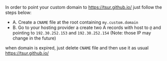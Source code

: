 In order to point your custom domain to https://tsur.github.io/ just follow the steps below:

* A. Create a `CNAME` file at the root containing `my.custom.domain`
* B. Go to your hosting provider a create two A records with host to `@` and pointing to `192.30.252.153` and `192.30.252.154` (Note: those IP may change in the future)

when domain is expired, just delete `CNAME` file and then use it as usual https://tsur.github.io/
